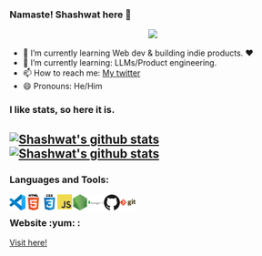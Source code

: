 ### Namaste! Shashwat here 🙏
<p align="center">
  <img src="https://komarev.com/ghpvc/?username=zippytyro&color=blueviolet&style=flat">
</p>

- 🔭 I’m currently learning Web dev & building indie products. ♥️
- 🌱 I’m currently learning: LLMs/Product engineering.
- 📫 How to reach me: [My twitter](https://twitter.com/zippytyro)
- 😄 Pronouns: He/Him

### I like stats, so here it is.
[![Shashwat's github stats](https://github-readme-stats.vercel.app/api?username=zippytyro&theme=midnight-purple&show_icons=true)](https://github.com/zippytyro?tab=repositories)
[![Shashwat's github stats](https://github-readme-stats.vercel.app/api/top-langs/?username=zippytyro&layout=compact)](https://github.com/zippytyro?tab=repositories)
------------------------------------------------

### Languages and Tools:

<img align="left" alt="Visual Studio Code" width="28px" src="https://raw.githubusercontent.com/github/explore/80688e429a7d4ef2fca1e82350fe8e3517d3494d/topics/visual-studio-code/visual-studio-code.png" />
<img align="left" alt="HTML5" width="28px" src="https://raw.githubusercontent.com/github/explore/80688e429a7d4ef2fca1e82350fe8e3517d3494d/topics/html/html.png" />
<img align="left" alt="CSS3" width="28px" src="https://raw.githubusercontent.com/github/explore/80688e429a7d4ef2fca1e82350fe8e3517d3494d/topics/css/css.png" />
<img align="left" alt="JavaScript" width="26px" src="https://raw.githubusercontent.com/github/explore/80688e429a7d4ef2fca1e82350fe8e3517d3494d/topics/javascript/javascript.png" />
<img align="left" alt="Node.js" width="28px" src="https://raw.githubusercontent.com/github/explore/80688e429a7d4ef2fca1e82350fe8e3517d3494d/topics/nodejs/nodejs.png" />
<img align="left" alt="MongoDB" width="28px" src="https://raw.githubusercontent.com/github/explore/80688e429a7d4ef2fca1e82350fe8e3517d3494d/topics/mongodb/mongodb.png" />
<img align="left" alt="GitHub" width="28px" src="https://raw.githubusercontent.com/github/explore/78df643247d429f6cc873026c0622819ad797942/topics/github/github.png" />
<img align="left" alt="Git" width="28px" src="https://raw.githubusercontent.com/github/explore/80688e429a7d4ef2fca1e82350fe8e3517d3494d/topics/git/git.png" />
<br>
<h3>Website :yum: :</h3>
<a href="https://shashwatv.com/">Visit here!</a>
